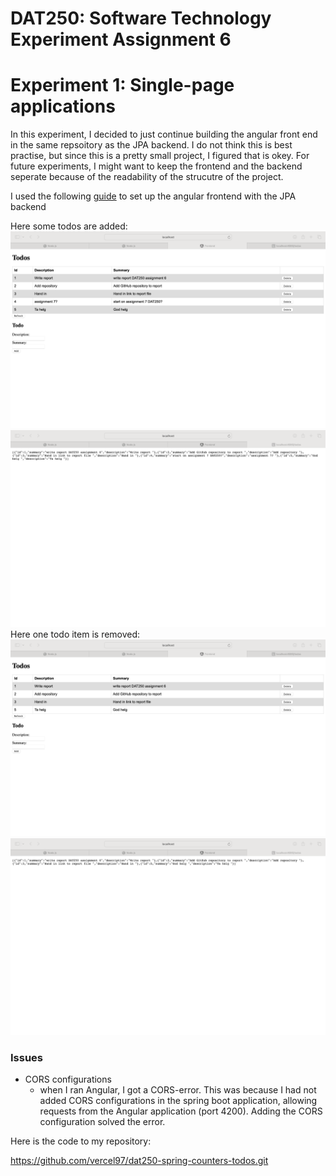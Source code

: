 # DAT250: Software Technology Experiment Assignment 6 

# Experiment 1: Single-page applications
In this experiment, I decided to just continue building the angular front end in the same repsoitory
as the JPA backend. I do not think this is best practise, but since this is a pretty small project, I 
figured that is okey. For future experiments, I might want to keep the frontend and the backend 
seperate because of the readability of the strucutre of the project. 

I used the following [guide](https://www.baeldung.com/spring-boot-angular-web) to set up the angular frontend with the JPA backend

Here some todos are added:
![Added todos to angular](bilder/innlevering6/assign6_image1.png)
![Viewing todos added](bilder/innlevering6/assign6_image2.png)
Here one todo item is removed:
![Removed one todo](bilder/innlevering6/assign6_image3.png)
![Viewing todos after removing one](bilder/innlevering6/assign6_image4.png)

### Issues
 - CORS configurations
   - when I ran Angular, I got a CORS-error. This was because I had not added CORS configurations
     in the spring boot application, allowing requests from the Angular application (port 4200).
     Adding the CORS configuration solved the error.


Here is the code to my repository:

https://github.com/vercel97/dat250-spring-counters-todos.git

   
